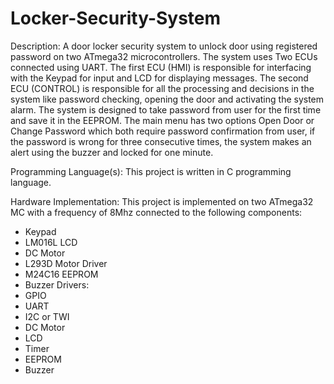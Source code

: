 # Locker-Security-System
Description:
A door locker security system to unlock door using registered password on two ATmega32 
microcontrollers.
The system uses Two ECUs connected using UART.
The first ECU (HMI) is responsible for interfacing with the Keypad for input and LCD for
displaying messages.
The second ECU (CONTROL) is responsible for all the processing and decisions in the system like 
password checking, opening the door and activating the system alarm.
The system is designed to take password from user for the first time and save it in the EEPROM.
The main menu has two options Open Door or Change Password which both require password 
confirmation from user, if the password is wrong for three consecutive times, the system makes 
an alert using the buzzer and locked for one minute.

Programming Language(s):
This project is written in C programming language.

Hardware Implementation:
This project is implemented on two ATmega32 MC with a frequency of 8Mhz connected to the 
following components:
  - Keypad
  - LM016L LCD
  - DC Motor
  - L293D Motor Driver
  - M24C16 EEPROM
  - Buzzer
Drivers:
  - GPIO
  - UART
  - I2C or TWI
  - DC Motor
  - LCD
  - Timer
  - EEPROM
  - Buzzer
